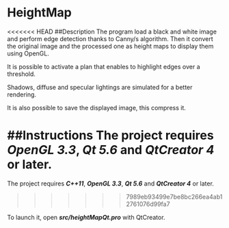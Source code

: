 # HeightMap

<<<<<<< HEAD
##Description
The program load a black and white image and perform edge detection thanks to Canny/s algorithm. Then it convert the original image and the processed one as height maps to display them using OpenGL. 

It is possible to activate a plan that enables to highlight edges over a threshold. 

Shadows, diffuse and specular lightings are simulated for a better rendering.

It is also possible to save the displayed image, this compress it.


##Instructions
The project requires ***OpenGL 3.3***, ***Qt 5.6*** and ***QtCreator 4*** or later.
=======
The project requires ***C++11***, ***OpenGL 3.3***, ***Qt 5.6*** and ***QtCreator 4*** or later.
>>>>>>> 7989eb93499e7be8bc266ea4ab12761076d99fa7

To launch it, open ***src/heightMapQt.pro*** with QtCreator.
